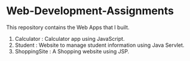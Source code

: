 # Web-Development-Assignments

This repository contains the Web Apps that I built.

1. Calculator : Calculator app using JavaScript.
2. Student : Website to manage student information using Java Servlet. 
3. ShoppingSite : A Shopping website using JSP.


